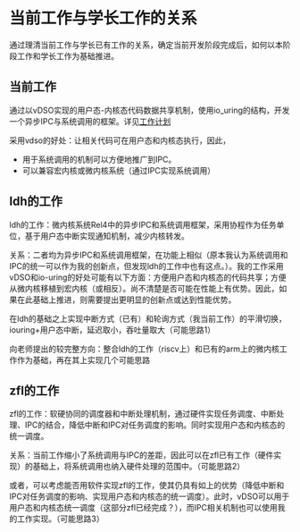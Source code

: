 # 当前工作与学长工作的关系

通过理清当前工作与学长已有工作的关系，确定当前开发阶段完成后，如何以本阶段工作和学长工作为基础推进。

## 当前工作

通过以vDSO实现的用户态-内核态代码数据共享机制，使用io_uring的结构，开发一个异步IPC与系统调用的框架。详见[工作计划](../25.7.10~25.7.16/vdso_iouring工作计划.md)

采用vdso的好处：让相关代码可在用户态和内核态执行，因此，

- 用于系统调用的机制可以方便地推广到IPC。
- 可以兼容宏内核或微内核系统（通过IPC实现系统调用）

## ldh的工作

ldh的工作：微内核系统Rel4中的异步IPC和系统调用框架，采用协程作为任务单位，基于用户态中断实现通知机制，减少内核转发。

关系：二者均为异步IPC和系统调用框架，在功能上相似（原本我认为系统调用和IPC的统一可以作为我的创新点，但发现ldh的工作中也有这点。）。我的工作采用vDSO和io-uring的好处可能有以下方面：方便用户态和内核态的代码共享；方便从微内核移植到宏内核（或相反）。尚不清楚是否可能在性能上有优势。因此，如果在此基础上推进，则需要提出更明显的创新点或达到性能优势。

在ldh的基础之上实现中断方式（已有）和轮询方式（我当前工作）的平滑切换，iouring+用户态中断，延迟取小，吞吐量取大（可能思路1）

向老师提出的较完整方向：整合ldh的工作（riscv上）和已有的arm上的微内核工作作为基础，再在其上实现几个可能思路

## zfl的工作

zfl的工作：软硬协同的调度器和中断处理机制，通过硬件实现任务调度、中断处理、IPC的结合，降低中断和IPC对任务调度的影响。同时实现用户态和内核态的统一调度。

关系：当前工作缩小了系统调用与IPC的差距，因此可以在zfl已有工作（硬件实现）的基础上，将系统调用也纳入硬件处理的范围中。（可能思路2）

或者，可以考虑能否用软件实现zfl的工作，使其仍具有如上的优势（降低中断和IPC对任务调度的影响、实现用户态和内核态的统一调度）。此时，vDSO可以用于用户态和内核态统一调度（这部分zfl已经完成？），而IPC相关机制也可以使用我的工作实现。（可能思路3）
